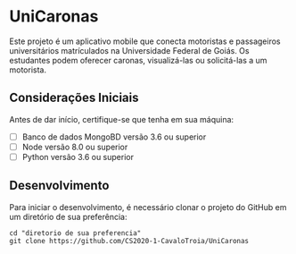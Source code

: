 # UniCaronas

Este projeto é um aplicativo mobile que conecta motoristas e passageiros
universitários matrículados na Universidade Federal de Goiás. Os estudantes
podem oferecer caronas, visualizá-las ou solicitá-las a um motorista.

## Considerações Iniciais

Antes de dar início, certifique-se que tenha em sua máquina:
- [ ] Banco de dados MongoBD versão 3.6 ou superior
- [ ] Node versão 8.0 ou superior
- [ ] Python versão 3.6 ou superior

## Desenvolvimento

Para iniciar o desenvolvimento, é necessário clonar o projeto do GitHub em um
diretório de sua preferência:

```shell
cd "diretorio de sua preferencia"
git clone https://github.com/CS2020-1-CavaloTroia/UniCaronas
```
